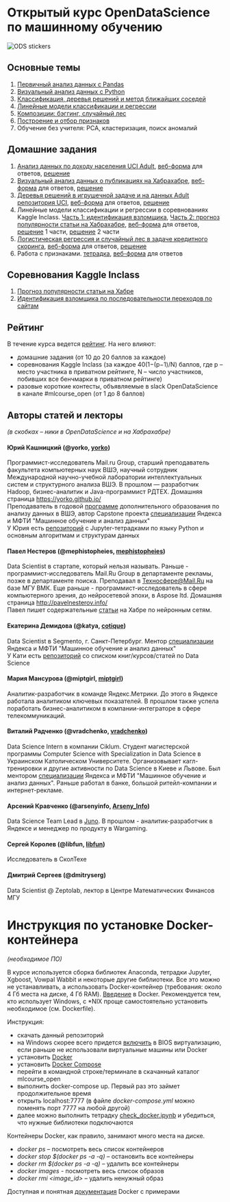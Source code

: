 # Открытый курс OpenDataScience по машинному обучению
![ODS stickers](https://github.com/Yorko/mlcourse_open/blob/master/img/ods_stickers.jpg)

## Основные темы
1. [Первичный анализ данных с Pandas](https://habrahabr.ru/company/ods/blog/322626/)
2. [Визуальный анализ данных с Python](https://habrahabr.ru/company/ods/blog/323210/)
3. [Классификация, деревья решений и метод ближайших соседей](https://habrahabr.ru/company/ods/blog/322534/)
4. [Линейные модели классификации и регрессии](https://habrahabr.ru/company/ods/blog/323890/)
5. [Композиции: бэггинг, случайный лес](https://habrahabr.ru/company/ods/blog/324402/)
6. [Построение и отбор признаков](https://habrahabr.ru/company/ods/blog/325422/)
7. Обучение без учителя: PCA, кластеризация, поиск аномалий

## Домашние задания
1. [Анализ данных по доходу населения UCI Adult](https://github.com/Yorko/mlcourse_open/blob/master/jupyter_notebooks/topic1_pandas_data_analysis/hw1_adult_pandas.ipynb), [веб-форма](https://goo.gl/forms/63kYBviuDJuFz24E2) для ответов, [решение](https://github.com/Yorko/mlcourse_open/blob/master/jupyter_notebooks/topic1_pandas_data_analysis/%5Bsolution%5D_hw1_adult_pandas.ipynb)
2. [Визуальный анализ данных о публикациях на Хабрахабре](https://github.com/Yorko/mlcourse_open/blob/master/jupyter_notebooks/topic2_visual_analysis/hw2_habr_visual_analysis.ipynb), [веб-форма](https://goo.gl/forms/p8x0SGmn91VCNB6o2) для ответов, [решение](https://github.com/Yorko/mlcourse_open/blob/master/jupyter_notebooks/topic2_visual_analysis/%5Bsolution%5D_hw2_habr_visual_analysis.ipynb)
3. [Деревья решений в игрушечной задаче и на данных Adult репозитория UCI](https://github.com/Yorko/mlcourse_open/blob/master/jupyter_notebooks/topic3_decision_trees_knn/hw3_decision_trees.ipynb), [веб-форма](https://github.com/Yorko/mlcourse_open/blob/master/jupyter_notebooks/topic3_decision_trees_knn/hw3_decision_trees.ipynb) для ответов, [решение](https://github.com/Yorko/mlcourse_open/blob/master/jupyter_notebooks/topic3_decision_trees_knn/%5Bsolution%5D_hw3_decision_trees.ipynb)
4. Линейные модели классификации и регрессии в соревнованиях Kaggle Inclass. [Часть 1: идентификация взломщика](https://github.com/Yorko/mlcourse_open/blob/master/jupyter_notebooks/topic4_linear_models/hw4_part1_websites_logistic_regression.ipynb),  [Часть 2: прогноз популярности статьи на Хабрахабре](https://github.com/Yorko/mlcourse_open/blob/master/jupyter_notebooks/topic4_linear_models/hw4_part2_habr_popularity_ridge.ipynb), [веб-форма](https://goo.gl/forms/6ii1zGEnfJvXhy6E2) для ответов, [решение](https://github.com/Yorko/mlcourse_open/blob/master/jupyter_notebooks/topic4_linear_models/%5Bsolution%5D_hw4_part1_websites_logistic_regression.ipynb) 1 части, [решение](https://github.com/Yorko/mlcourse_open/blob/master/jupyter_notebooks/topic4_linear_models/%5Bsolution%5D_hw4_part2_habr_popularity_ridge.ipynb) 2 части
5. [Логистическая регрессия и случайный лес в задаче кредитного скоринга](https://github.com/Yorko/mlcourse_open/blob/master/jupyter_notebooks/topic5_bagging_rf/hw5_logit_rf_credit_scoring.ipynb), [веб-форма](https://docs.google.com/forms/d/e/1FAIpQLSdUPWLr5N3YQ1aUpJQGcuJ5UrqUe19rIncpgRLxxlS_XMaUxA/viewform?c=0&w=1) для ответов, [решение](https://github.com/Yorko/mlcourse_open/blob/master/jupyter_notebooks/topic5_bagging_rf/%5Bsolution%5D_hw5_logit_rf_credit_scoring.ipynb)
6. Работа с признаками. [тетрадка](https://github.com/Yorko/mlcourse_open/blob/master/jupyter_notebooks/topic6_features/hw6_features.ipynb), [веб-форма](https://goo.gl/forms/1aSusaXaYm7T422o2) для ответов

## Соревнования Kaggle Inclass
1. [Прогноз популярности статьи на Хабре](https://inclass.kaggle.com/c/howpop-habrahabr-favs-lognorm)
2. [Идентификация взломщика по последовательности переходов по сайтам](https://inclass.kaggle.com/c/catch-me-if-you-can-intruder-detection-through-webpage-session-tracking)

## Рейтинг
В течение курса ведется [рейтинг](https://docs.google.com/spreadsheets/d/1thts1kTZev82aIvTa2MJAioTXjU9NjCPC7sFe1vZiEY/edit?usp=sharing). На него влияют:
 - домашние задания (от 10 до 20 баллов за каждое)
 - соревнования Kaggle Inclass (за каждое 40(1−(p−1)/N) баллов, где p – место участника в приватном рейтинге, N – число участников, побивших все бенчмарки в приватном рейтинге)
 - разовые короткие контесты, объявляемые в slack OpenDataScience в канале #mlcourse_open (от 1 до 8 баллов)

## Авторы статей и лекторы 
*(в скобках – ники в OpenDataScience и на Хабрахабре)*


#### Юрий Кашницкий (@yorko, [yorko](https://habrahabr.ru/users/yorko/))
Программист-исследователь Mail.ru Group, старший преподаватель факультета компьютерных наук ВШЭ, научный сотрудник 
Международной научно-учебной лаборатории интеллектуальных систем и структурного анализа ВШЭ. В прошлом — разработчик Hadoop, бизнес-аналитик и Java-программист РДТЕХ. Домашняя страница https://yorko.github.io/ <br>
Преподаватель в годовой [программе](https://cs.hse.ru/dpo/bigml) дополнительного образования по анализу данных в ВШЭ, автор Capstone проекта [специализации](https://www.coursera.org/specializations/machine-learning-data-analysis) Яндекса и МФТИ "Машинное обучение и анализ данных"  <br>
У Юрия есть [репозиторий](https://github.com/Yorko/python_intro) с Jupyter-тетрадками по языку Python и основным алгоритмам и структурам данных

#### Павел Нестеров (@mephistopheies, [mephistopheies](https://habrahabr.ru/users/mephistopheies/))
Data Scientist в стартапе, который нельзя называть. Раньше - программист-исследователь Mail.Ru Group в департаменте рекламы, позже в департаменте поиска. Преподавал в Техносфере@Mail.Ru на базе МГУ ВМК. Еще раньше - программист-исследователь в сфере компьютерного зрения, до нейросетевой эпохи, в Aspose ltd. Домашняя страница http://pavelnesterov.info/  <br>
Павел пишет содержательные [статьи](https://habrahabr.ru/users/mephistopheies/topics/) на Хабре по нейронным сетям.

#### Екатерина Демидова (@katya, [cotique](https://habrahabr.ru/users/cotique/))
Data Scientist в Segmento, г. Санкт-Петербург. Ментор [специализации](https://www.coursera.org/specializations/machine-learning-data-analysis) Яндекса и МФТИ "Машинное обучение и анализ данных"  <br>
У Кати есть [репозиторий](https://github.com/demidovakatya/vvedenie-mashinnoe-obuchenie) со списком книг/курсов/статей по Data Science

#### Мария Мансурова (@miptgirl, [miptgirl](https://habrahabr.ru/users/miptgirl/))
Аналитик-разработчик в команде Яндекс.Метрики. До этого в Яндексе работала аналитиком ключевых показателей. В прошлом также успела поработать бизнес-аналитиком в компании-интеграторе в сфере телекоммуникаций. <br>

#### Виталий Радченко (@vradchenko, [vradchenko](https://habrahabr.ru/users/vradchenko/))
Data Science Intern в компании Ciklum. Студент магистерской программы Computer Science with Specialization in Data Science в Украинском Католическом Университете. Организовывает кагл-тренировки и другие активности по Data Science в Киеве и Львове. Был ментором [специализации](https://www.coursera.org/specializations/machine-learning-data-analysis) Яндекса и МФТИ "Машинное обучение и анализ данных". Раньше работал в банке, большой ритейл-компании и интернет-рекламе.

#### Арсений Кравченко (@arsenyinfo, [Arseny_Info](https://habrahabr.ru/users/Arseny_Info/))
Data Science Team Lead в [Juno](https://gojuno.com/). В прошлом - аналитик-разработчик в Яндексе и менеджер по продукту в Wargaming.

#### Сергей Королев (@libfun, [libfun](https://habrahabr.ru/users/libfun/))
Исследователь в СколТехе

#### Дмитрий Сергеев (@dmitryserg)
Data Scientist @ Zeptolab, лектор в Центре Математических Финансов МГУ


# Инструкция по установке Docker-контейнера 
*(необходимое ПО)*

В курсе используется сборка библиотек Anaconda, тетрадки Jupyter, Xgboost, Vowpal Wabbit и некоторые другие библиотеки. Все это можно не устанавливать, а использовать Docker-контейнер (требования: около 4 Гб места на диске, 4 Гб RAM). [Введение](https://habrahabr.ru/post/310460/) в Docker. Рекомендуется тем, кто использует Windows, c \*NIX проще самостоятельно установить необходимое (см. Dockerfile). 

Инструкция:
- скачать данный репозиторий
- на Windows скорее всего придется [включить](http://www.sysprobs.com/disable-enable-virtualization-technology-bios) в BIOS виртуализацию, если раньше не использовали виртуальные машины или Docker
- установить [Docker](https://docs.docker.com/engine/installation/)
- установить [Docker Compose](https://docs.docker.com/compose/install/)
- перейти в командной строке/терминале в скачанный каталог mlcourse_open
- выполнить docker-compose up. Первый раз это займет продолжительное время
- открыть localhost:7777 (в файле *docker-compose.yml* можно поменять порт 7777 на любой другой)
- далее можно выполнить тетрадку [check_docker.ipynb](https://github.com/Yorko/mlcourse_open/blob/master/jupyter_notebooks/check_docker.ipynb) и убедиться, что нужные библиотеки подключаются

Контейнеры Docker, как правило, занимают много места на диске.
- *docker ps* – посмотреть весь список контейнеров
- *docker stop $(docker ps -a -q)* – остановить все контейнеры
- *docker rm $(docker ps -a -q)* – удалить все контейнеры
- *docker images* - посмотреть весь список образов
- *docker rmi \<image_id\>* – удалить ненужный образ

Доступная и понятная [документация](https://docs.docker.com/engine/getstarted/) Docker с примерами
